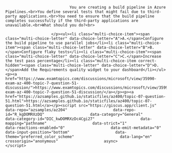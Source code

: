<p class="card-text">
							
								You are creating a build pipeline in Azure Pipelines.<br>You define several tests that might fail due to third-party applications.<br>You need to ensure that the build pipeline completes successfully if the third-party applications are unavailable.<br>What should you do?<br>
							
						</p><ul><li class="multi-choice-item"><span class="multi-choice-letter" data-choice-letter="A">A.</span>Configure the build pipeline to use parallel jobs</li><li class="multi-choice-item"><span class="multi-choice-letter" data-choice-letter="B">B.</span>Configure flaky tests</li><li class="multi-choice-item"><span class="multi-choice-letter" data-choice-letter="C">C.</span>Increase the test pass percentage</li><li class="multi-choice-item correct-hidden"><span class="multi-choice-letter" data-choice-letter="D">D.</span>Add the Requirements quality widget to your dashboard</li></ul><p><a href="https://www.examtopics.com/discussions/microsoft/view/35990-exam-az-400-topic-7-question-51-discussion/">https://www.examtopics.com/discussions/microsoft/view/35990-exam-az-400-topic-7-question-51-discussion/</a></p><p><a href="https://azsamples.github.io/staticfiles/az400/topic-07-question-51.html">https://azsamples.github.io/staticfiles/az400/topic-07-question-51.html</a></p><script src="https://giscus.app/client.js"                    data-repo="azsamples/az204"                    data-repo-id="R_kgDOMRXzDQ"                    data-category="General"                    data-category-id="DIC_kwDOMRXzDc4Cgi27"                    data-mapping="pathname"                    data-strict="1"                    data-reactions-enabled="0"                    data-emit-metadata="0"                    data-input-position="bottom"                    data-theme="preferred_color_scheme"                    data-lang="en"                    crossorigin="anonymous"                    async>                    </script>